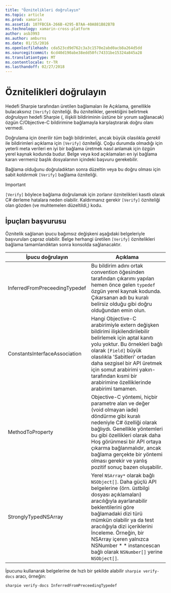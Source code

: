 ```yaml
---
title: "Öznitelikleri doğrulayın"
ms.topic: article
ms.prod: xamarin
ms.assetid: 107FBCEA-266B-4295-B7AA-40A881B82B7B
ms.technology: xamarin-cross-platform
author: asb3993
ms.author: amburns
ms.date: 01/15/2016
ms.openlocfilehash: cda523cd9d762c3a3c1570e2abd0acb8a264d5dd
ms.sourcegitcommit: 6cd40d190abe38edd50fc74331be15324a845a28
ms.translationtype: MT
ms.contentlocale: tr-TR
ms.lasthandoff: 02/27/2018
---
```

# <a name="verify-attributes"></a>Öznitelikleri doğrulayın


Hedefi Sharpie tarafından üretilen bağlamaları ile Açıklama, genellikle bulacaksınız `[Verify]` özniteliği. Bu öznitelikler, gerektiğini belirtmek _doğrulayın_ hedefi Sharpie (, ilişkili bildiriminin üstüne bir yorum sağlanacak) özgün C/Objective-C bildirimine bağlamayla karşılaştırarak doğru olanı vermedi.

Doğrulama için önerilir _tüm_ bağlı bildirimleri, ancak büyük olasılıkla _gerekli_ ile bildirimleri açıklama için `[Verify]` özniteliği. Çoğu durumda olmadığı için yeterli meta verileri en iyi bir bağlama üretmek nasıl anlamak için özgün yerel kaynak kodunda budur. Belge veya kod açıklamaları en iyi bağlama kararı vermeniz başlık dosyalarının içindeki başvuru gerekebilir.

Bağlama olduğunu doğruladıktan sonra düzeltin veya bu doğru olması için sabit _kaldırmak_ `[Verify]` bağlama özniteliği.

> [!IMPORTANT]
> `[Verify]` böylece bağlama doğrulamak için zorlanır öznitelikleri kasıtlı olarak C# derleme hatalara neden olabilir. Kaldırmanız gerekir `[Verify]` özniteliği olan gözden (ve muhtemelen düzeltildi,) kodu.

## <a name="verify-hints-reference"></a>İpuçları başvurusu

Öznitelik sağlanan ipucu bağımsız değişkeni aşağıdaki belgeleriyle başvurulan çapraz olabilir. Belge herhangi üretilen `[Verify]` öznitelikleri bağlama tamamlandıktan sonra konsolda sağlanacaktır.

<table>
  <thead>
  <tr>
    <th>İpucu doğrulayın</th>
    <th>Açıklama</th>
  </tr>
  </thead>
  <tbody>
  <tr>
    <td>InferredFromPreceedingTypedef</td>
    <td>Bu bildirim adını ortak convention öğesinden tarafından çıkarımı yapılan hemen önce gelen <code>typedef</code> özgün yerel kaynak kodunda. Çıkarsanan adı bu kuralı belirsiz olduğu gibi doğru olduğundan emin olun.</td>
  </tr>
  <tr>
    <td>ConstantsInterfaceAssociation</td>
    <td>Hangi Objective-C arabirimiyle extern değişken bildirimi ilişkilendirilebilir belirlemek için aptal kanıtı yolu yoktur. Bu örnekleri bağlı olarak <code>[Field]</code> büyük olasılıkla 'Sabitleri' ortadan daha sezgisel bir API üretmek için somut arabirimi yakın-tarafından kısmi bir arabirimine özelliklerinde arabirimi tamamen.</td>
  </tr>
  <tr>
    <td>MethodToProperty</td>
    <td>Objective-C yöntemi, hiçbir parametre alan ve değer (void olmayan iade) döndürme gibi kuralı nedeniyle C# özelliği olarak bağlıydı. Genellikle yöntemleri bu gibi özellikleri olarak daha Hoş görünmesi bir API ortaya çıkarma bağlanmalıdır, ancak bağlama gerçekte bir yöntemi olması gerekir ve yanlış pozitif sonuç bazen oluşabilir.</td>
  </tr>
  <tr>
    <td>StronglyTypedNSArray</td>
    <td>Yerel <code>NSArray*</code> olarak bağlı <code>NSObject[]</code>. Daha güçlü API belgelerine (örn. üstbilgi dosyası açıklamaları) aracılığıyla ayarlanabilir beklentilerini göre bağlamadaki dizi türü mümkün olabilir ya da test aracılığıyla dizi içeriklerini İnceleme. Örneğin, bir NSArray içeren yalnızca NSNumber * * instancescan bağlı olarak <code>NSNumber[]</code> yerine <code>NSObject[]</code>.</td>
  </tr>
  </tbody>
</table>

İpucunu kullanarak belgelerine de hızlı bir şekilde alabilir `sharpie verify-docs` aracı, örneğin:

```csharp
sharpie verify-docs InferredFromPreceedingTypedef
```

